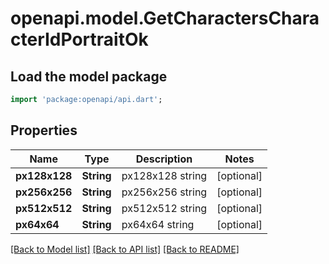 # openapi.model.GetCharactersCharacterIdPortraitOk

## Load the model package
```dart
import 'package:openapi/api.dart';
```

## Properties
Name | Type | Description | Notes
------------ | ------------- | ------------- | -------------
**px128x128** | **String** | px128x128 string | [optional] 
**px256x256** | **String** | px256x256 string | [optional] 
**px512x512** | **String** | px512x512 string | [optional] 
**px64x64** | **String** | px64x64 string | [optional] 

[[Back to Model list]](../README.md#documentation-for-models) [[Back to API list]](../README.md#documentation-for-api-endpoints) [[Back to README]](../README.md)


